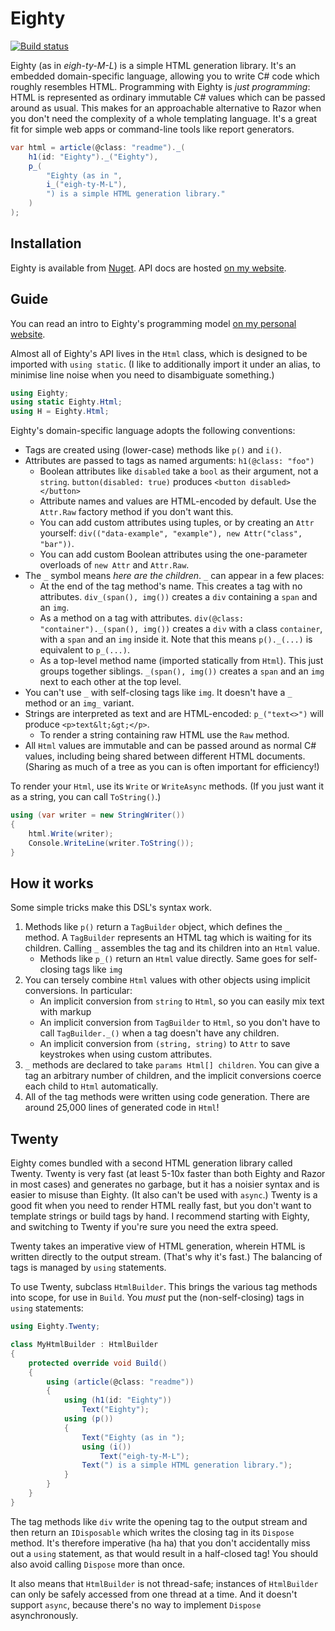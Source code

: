 Eighty
======

[![Build status](https://ci.appveyor.com/api/projects/status/2j85aw32h15tnthf?svg=true)](https://ci.appveyor.com/project/benjamin-hodgson/eighty)

Eighty (as in _eigh-ty-M-L_) is a simple HTML generation library. It's an embedded domain-specific language, allowing you to write C# code which roughly resembles HTML. Programming with Eighty is _just programming_: HTML is represented as ordinary immutable C# values which can be passed around as usual. This makes for an approachable alternative to Razor when you don't need the complexity of a whole templating language. It's a great fit for simple web apps or command-line tools like report generators.

```csharp
var html = article(@class: "readme")._(
    h1(id: "Eighty")._("Eighty"),
    p_(
        "Eighty (as in ",
        i_("eigh-ty-M-L"),
        ") is a simple HTML generation library."
    )
);
```

Installation
------------

Eighty is available from [Nuget](https://www.nuget.org/packages/Eighty). API docs are hosted [on my website](https://www.benjamin.pizza/Eighty).

Guide
-----

You can read an intro to Eighty's programming model [on my personal website](https://www.benjamin.pizza/posts/2018-03-10-eighty.html).

Almost all of Eighty's API lives in the `Html` class, which is designed to be imported with `using static`. (I like to additionally import it under an alias, to minimise line noise when you need to disambiguate something.)

```csharp
using Eighty;
using static Eighty.Html;
using H = Eighty.Html;
```

Eighty's domain-specific language adopts the following conventions:

* Tags are created using (lower-case) methods like `p()` and `i()`.
* Attributes are passed to tags as named arguments: `h1(@class: "foo")`
    * Boolean attributes like `disabled` take a `bool` as their argument, not a `string`. `button(disabled: true)` produces `<button disabled></button>`
    * Attribute names and values are HTML-encoded by default. Use the `Attr.Raw` factory method if you don't want this.
    * You can add custom attributes using tuples, or by creating an `Attr` yourself: `div(("data-example", "example"), new Attr("class", "bar"))`.
    * You can add custom Boolean attributes using the one-parameter overloads of `new Attr` and `Attr.Raw`.
* The `_` symbol means _here are the children_. `_` can appear in a few places:
    * At the end of the tag method's name. This creates a tag with no attributes. `div_(span(), img())` creates a `div` containing a `span` and an `img`.
    * As a method on a tag with attributes. `div(@class: "container")._(span(), img())` creates a `div` with a class `container`, with a `span` and an `img` inside it. Note that this means `p()._(...)` is equivalent to `p_(...)`.
    * As a top-level method name (imported statically from `Html`). This just groups together siblings. `_(span(), img())` creates a `span` and an `img` next to each other at the top level.
* You can't use `_` with self-closing tags like `img`. It doesn't have a `_` method or an `img_` variant.
* Strings are interpreted as text and are HTML-encoded: `p_("text<>")` will produce `<p>text&lt;&gt;</p>`.
    * To render a string containing raw HTML use the `Raw` method.
* All `Html` values are immutable and can be passed around as normal C# values, including being shared between different HTML documents. (Sharing as much of a tree as you can is often important for efficiency!)

To render your `Html`, use its `Write` or `WriteAsync` methods. (If you just want it as a string, you can call `ToString()`.)

```csharp
using (var writer = new StringWriter())
{
    html.Write(writer);
    Console.WriteLine(writer.ToString());
}
```


How it works
------------

Some simple tricks make this DSL's syntax work.

1. Methods like `p()` return a `TagBuilder` object, which defines the `_` method. A `TagBuilder` represents an HTML tag which is waiting for its children. Calling `_` assembles the tag and its children into an `Html` value.
    * Methods like `p_()` return an `Html` value directly. Same goes for self-closing tags like `img`
2. You can tersely combine `Html` values with other objects using implicit conversions. In particular:
    * An implicit conversion from `string` to `Html`, so you can easily mix text with markup
    * An implicit conversion from `TagBuilder` to `Html`, so you don't have to call `TagBuilder._()` when a tag doesn't have any children.
    * An implicit conversion from `(string, string)` to `Attr` to save keystrokes when using custom attributes.
3. `_` methods are declared to take `params Html[] children`. You can give a tag an arbitrary number of children, and the implicit conversions coerce each child to `Html` automatically.
4. All of the tag methods were written using code generation. There are around 25,000 lines of generated code in `Html`!


Twenty
------

Eighty comes bundled with a second HTML generation library called Twenty. Twenty is very fast (at least 5-10x faster than both Eighty and Razor in most cases) and generates no garbage, but it has a noisier syntax and is easier to misuse than Eighty. (It also can't be used with `async`.) Twenty is a good fit when you need to render HTML really fast, but you don't want to template strings or build tags by hand. I recommend starting with Eighty, and switching to Twenty if you're sure you need the extra speed.

Twenty takes an imperative view of HTML generation, wherein HTML is written directly to the output stream. (That's why it's fast.) The balancing of tags is managed by `using` statements.

To use Twenty, subclass `HtmlBuilder`. This brings the various tag methods into scope, for use in `Build`. You _must_ put the (non-self-closing) tags in `using` statements:

```csharp
using Eighty.Twenty;

class MyHtmlBuilder : HtmlBuilder
{
    protected override void Build()
    {
        using (article(@class: "readme"))
        {
            using (h1(id: "Eighty"))
                Text("Eighty");
            using (p())
            {
                Text("Eighty (as in ");
                using (i())
                    Text("eigh-ty-M-L");
                Text(") is a simple HTML generation library.");
            }
        }
    }
}
```

The tag methods like `div` write the opening tag to the output stream and then return an `IDisposable` which writes the closing tag in its `Dispose` method. It's therefore imperative (ha ha) that you don't accidentally miss out a `using` statement, as that would result in a half-closed tag! You should also avoid calling `Dispose` more than once.

It also means that `HtmlBuilder` is not thread-safe; instances of `HtmlBuilder` can only be safely accessed from one thread at a time. And it doesn't support `async`, because there's no way to implement `Dispose` asynchronously.
